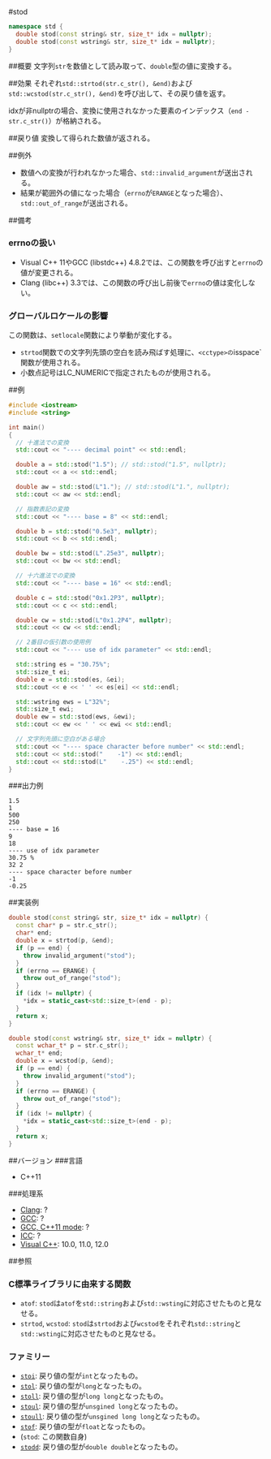 #stod
```cpp
namespace std {
  double stod(const string& str, size_t* idx = nullptr);
  double stod(const wstring& str, size_t* idx = nullptr);
}
```

##概要
文字列`str`を数値として読み取って、`double`型の値に変換する。

##効果
それぞれ`std::strtod(str.c_str(), &end)`および`std::wcstod(str.c_str(), &end)`を呼び出して、その戻り値を返す。

idxが非nullptrの場合、変換に使用されなかった要素のインデックス（`end - str.c_str()`）が格納される。

##戻り値
変換して得られた数値が返される。

##例外
- 数値への変換が行われなかった場合、`std::invalid_argument`が送出される。
- 結果が範囲外の値になった場合（`errno`が`ERANGE`となった場合）、`std::out_of_range`が送出される。

##備考
### errnoの扱い
- Visual C++ 11やGCC (libstdc++) 4.8.2では、この関数を呼び出すと`errno`の値が変更される。
- Clang (libc++) 3.3では、この関数の呼び出し前後で`errno`の値は変化しない。

### グローバルロケールの影響
この関数は、`setlocale`関数により挙動が変化する。

- `strtod`関数での文字列先頭の空白を読み飛ばす処理に、`<cctype>の`isspace`関数が使用される。
- 小数点記号はLC_NUMERICで指定されたものが使用される。

##例
```cpp
#include <iostream>
#include <string>

int main()
{
  // 十進法での変換
  std::cout << "---- decimal point" << std::endl;

  double a = std::stod("1.5"); // std::stod("1.5", nullptr);
  std::cout << a << std::endl;

  double aw = std::stod(L"1."); // std::stod(L"1.", nullptr);
  std::cout << aw << std::endl;

  // 指数表記の変換
  std::cout << "---- base = 8" << std::endl;

  double b = std::stod("0.5e3", nullptr);
  std::cout << b << std::endl;

  double bw = std::stod(L".25e3", nullptr);
  std::cout << bw << std::endl;

  // 十六進法での変換
  std::cout << "---- base = 16" << std::endl;

  double c = std::stod("0x1.2P3", nullptr);
  std::cout << c << std::endl;

  double cw = std::stod(L"0x1.2P4", nullptr);
  std::cout << cw << std::endl;

  // 2番目の仮引数の使用例
  std::cout << "---- use of idx parameter" << std::endl;

  std::string es = "30.75%";
  std::size_t ei;
  double e = std::stod(es, &ei);
  std::cout << e << ' ' << es[ei] << std::endl;

  std::wstring ews = L"32%";
  std::size_t ewi;
  double ew = std::stod(ews, &ewi);
  std::cout << ew << ' ' << ewi << std::endl;

  // 文字列先頭に空白がある場合
  std::cout << "---- space character before number" << std::endl;
  std::cout << std::stod("    -1") << std::endl;
  std::cout << std::stod(L"    -.25") << std::endl;
}
```

###出力例
```
1.5
1
500
250
---- base = 16
9
18
---- use of idx parameter
30.75 %
32 2
---- space character before number
-1
-0.25
```

##実装例
```cpp
double stod(const string& str, size_t* idx = nullptr) {
  const char* p = str.c_str();
  char* end;
  double x = strtod(p, &end);
  if (p == end) {
    throw invalid_argument("stod");
  }
  if (errno == ERANGE) {
    throw out_of_range("stod");
  }
  if (idx != nullptr) {
    *idx = static_cast<std::size_t>(end - p);
  }
  return x;
}

double stod(const wstring& str, size_t* idx = nullptr) {
  const wchar_t* p = str.c_str();
  wchar_t* end;
  double x = wcstod(p, &end);
  if (p == end) {
    throw invalid_argument("stod");
  }
  if (errno == ERANGE) {
    throw out_of_range("stod");
  }
  if (idx != nullptr) {
    *idx = static_cast<std::size_t>(end - p);
  }
  return x;
}
```

##バージョン
###言語
- C++11

###処理系
- [Clang](/implementation#clang.md): ?
- [GCC](/implementation#gcc.md): ?
- [GCC, C++11 mode](/implementation#gcc.md): ?
- [ICC](/implementation#icc.md): ?
- [Visual C++](/implementation#visual_cpp.md): 10.0, 11.0, 12.0

##参照
### C標準ライブラリに由来する関数
- `atof`: `stod`は`atof`を`std::string`および`std::wsting`に対応させたものと見なせる。
- `strtod`, `wcstod`: `stod`は`strtod`および`wcstod`をそれぞれ`std::string`と`std::wsting`に対応させたものと見なせる。

### ファミリー
- [`stoi`](./stoi.md): 戻り値の型が`int`となったもの。
- [`stol`](./stol.md): 戻り値の型が`long`となったもの。
- [`stoll`](./stoll.md): 戻り値の型が`long long`となったもの。
- [`stoul`](./stoul.md): 戻り値の型が`unsgined long`となったもの。
- [`stoull`](./stoull.md): 戻り値の型が`unsgined long long`となったもの。
- [`stof`](./stof.md): 戻り値の型が`float`となったもの。
- (`stod`: この関数自身)
- [`stodd`](./stodd.md): 戻り値の型が`double double`となったもの。
